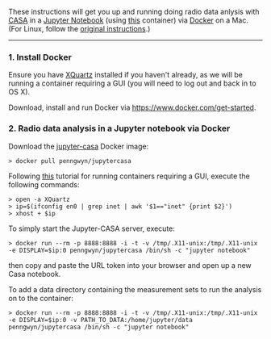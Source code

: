 These instructions will get you up and running doing radio data anlysis with [CASA](https://casa.nrao.edu/) in a [Jupyter Notebook](http://jupyter.org/) (using [this](https://github.com/aardk/jupyter-casa) container) via [Docker](https://www.docker.com/) on a Mac. (For Linux, follow the [original instructions](https://github.com/aardk/jupyter-casa).)

---

### 1. Install Docker

Ensure you have [XQuartz](https://www.xquartz.org/releases/index.html) installed if you haven't already, as we will be running a container requiring a GUI (you will need to log out and back in to OS X).

Download, install and run Docker via https://www.docker.com/get-started.


### 2. Radio data analysis in a Jupyter notebook via Docker

Download the [jupyter-casa](https://github.com/aardk/jupyter-casa) Docker image:
```
> docker pull penngwyn/jupytercasa
```

Following [this](https://fredrikaverpil.github.io/2016/07/31/docker-for-mac-and-gui-applications/) tutorial for running containers requiring a GUI, execute the following commands:

```
> open -a XQuartz
> ip=$(ifconfig en0 | grep inet | awk '$1=="inet" {print $2}')
> xhost + $ip
```

To simply start the Jupyter-CASA server, execute:
```
> docker run --rm -p 8888:8888 -i -t -v /tmp/.X11-unix:/tmp/.X11-unix -e DISPLAY=$ip:0 penngwyn/jupytercasa /bin/sh -c "jupyter notebook"
```
then copy and paste the URL token into your browser and open up a new Casa notebook.

To add a data directory containing the measurement sets to run the analysis on to the container:
```
> docker run --rm -p 8888:8888 -i -t -v /tmp/.X11-unix:/tmp/.X11-unix -e DISPLAY=$ip:0 -v PATH_TO_DATA:/home/jupyter/data penngwyn/jupytercasa /bin/sh -c "jupyter notebook"
```
